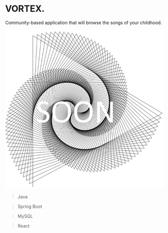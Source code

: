 # VORTEX.

Community-based application that will browse the songs of your childhood.

![Vortex. Project](https://github.com/MaudNY/VORTEX./blob/main/vortex-project.jpg "vortex-project")

> Java

> Spring Boot

> MySQL

> React
